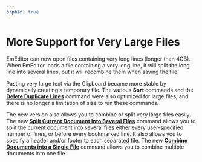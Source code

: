 ```yaml
---
orphan: true
---
```

# More Support for Very Large Files

EmEditor can now open files containing very long lines (longer than 4GB). When EmEditor loads a file containing a very long line, it will split the long line into several lines, but it will recombine them when saving the file.

Pasting very large text via the Clipboard became more stable by dynamically creating a temporary file. The various **Sort** commands and the **[Delete Duplicate Lines](../cmd/edit/delete_duplicate)** command were also optimized for large files, and there is no longer a limitation of size to run these commands.

The new version also allows you to combine or split very large files easily. The new **[Split Current Document into Several Files](../cmd/tools/split_to_files)** command allows you to split the current document into several files either every user-specified number of lines, or before every bookmarked line. It also allows you to specify a header and/or footer to each separated file. The new **[Combine Documents into a Single File](../cmd/tools/combine_files)** command allows you to combine multiple documents into one file.
